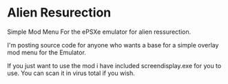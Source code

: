 # Alien Resurection

Simple Mod Menu For the ePSXe emulator for alien ressurection.

I'm posting source code for anyone who wants a base for a simple overlay mod menu for the 
Emulator. 

If you just want to use the mod i have included screendisplay.exe for you to use.
You can scan it in virus total if you wish.
